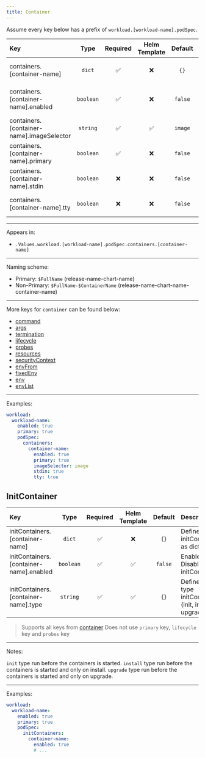 ```yaml
---
title: Container
---
```


Assume every key below has a prefix of `workload.[workload-name].podSpec`.

| Key                                       |   Type    | Required | Helm Template | Default | Description                       |
| :---------------------------------------- | :-------: | :------: | :-----------: | :-----: | :-------------------------------- |
| containers.[container-name]               |  `dict`   |    ✅    |      ❌       |  `{}`   | Define the container as dict      |
| containers.[container-name].enabled       | `boolean` |    ✅    |      ❌       | `false` | Enables or Disables the container |
| containers.[container-name].imageSelector | `string`  |    ✅    |      ✅       | `image` | Defines the image dict to use     |
| containers.[container-name].primary       | `boolean` |    ✅    |      ❌       | `false` | Sets the container as primary     |
| containers.[container-name].stdin         | `boolean` |    ❌    |      ❌       | `false` | whether to enable stdin or not    |
| containers.[container-name].tty           | `boolean` |    ❌    |      ❌       | `false` | whether to enable tty or not      |

---

Appears in:

- `.Values.workload.[workload-name].podSpec.containers.[container-name]`

---

Naming scheme:

- Primary: `$FullName` (release-name-chart-name)
- Non-Primary: `$FullName-$ContainerName` (release-name-chart-name-container-name)

---

More keys for `container` can be found below:

- [command](command.md)
- [args](args.md)
- [termination](termination.md)
- [lifecycle](lifecycle.md)
- [probes](probes.md)
- [resources](resources.md)
- [securityContext](securityContext.md)
- [envFrom](envFrom.md)
- [fixedEnv](fixedEnv.md)
- [env](env.md)
- [envList](envList.md)

---

Examples:

```yaml
workload:
  workload-name:
    enabled: true
    primary: true
    podSpec:
      containers:
        container-name:
          enabled: true
          primary: true
          imageSelector: image
          stdin: true
          tty: true
```

## InitContainer

| Key                                     |   Type    | Required | Helm Template | Default | Description                                            |
| :-------------------------------------- | :-------: | :------: | :-----------: | :-----: | :----------------------------------------------------- |
| initContainers.[container-name]         |  `dict`   |    ✅    |      ❌       |  `{}`   | Define the initContainer as dict                       |
| initContainers.[container-name].enabled | `boolean` |    ✅    |      ✅       | `false` | Enables or Disables the initContainer                  |
| initContainers.[container-name].type    | `string`  |    ✅    |      ✅       |  `{}`   | Define the type initContainer (init, install, upgrade) |

> Supports all keys from [container](index.md)
> Does not use `primary` key, `lifecycle` key and `probes` key

---

Notes:

`init` type run before the containers is started.
`install` type run before the containers is started and only on install.
`upgrade` type run before the containers is started and only on upgrade.

---

Examples:

```yaml
workload:
  workload-name:
    enabled: true
    primary: true
    podSpec:
      initContainers:
        container-name:
          enabled: true
          # ...
```
